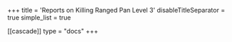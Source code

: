 +++
title = 'Reports on Killing Ranged Pan Level 3'
disableTitleSeparator = true
simple_list = true

[[cascade]]
  type = "docs"
+++

